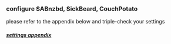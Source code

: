### configure SABnzbd, SickBeard, CouchPotato
please refer to the appendix below and triple-check your settings
##### [settings appendix](https://docs.google.com/spreadsheet/ccc?key=0Amj2LJyaLsC-dGs5cVBCdVhEOWw3U3VfbFNLNWtfU3c&usp=sharing)
